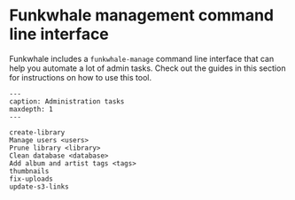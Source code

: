 # Funkwhale management command line interface

Funkwhale includes a `funkwhale-manage` command line interface that can help you automate a lot of admin tasks. Check out the guides in this section for instructions on how to use this tool.

```{toctree}
---
caption: Administration tasks
maxdepth: 1
---

create-library
Manage users <users>
Prune library <library>
Clean database <database>
Add album and artist tags <tags>
thumbnails
fix-uploads
update-s3-links

```
